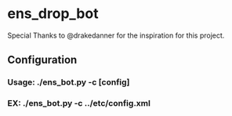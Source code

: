 # ens_drop_bot

Special Thanks to @drakedanner for the inspiration for this project.

## Configuration



### Usage: ./ens_bot.py -c [config]
### EX: ./ens_bot.py -c ../etc/config.xml

